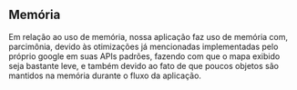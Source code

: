 ## Memória
Em relação ao uso de memória, nossa aplicação faz uso de memória com, parcimônia, devido às otimizações já mencionadas implementadas pelo próprio google em suas APIs padrões, fazendo com que o mapa exibido seja bastante leve, e também devido ao fato de que poucos objetos são mantidos na memória durante o fluxo da aplicação.

<!-- ![Image](android_profiler_capture.png) -->